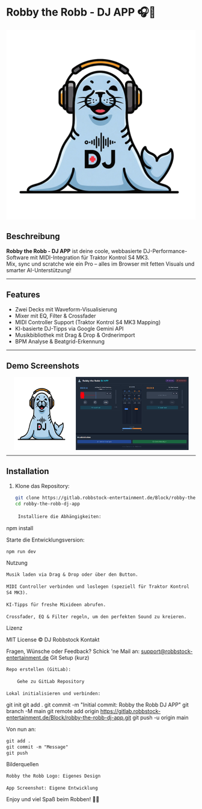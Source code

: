 # Robby the Robb - DJ APP 🎧🦭

![Robby the Robb Logo](./assets/robby-logo.png)

## Beschreibung

**Robby the Robb - DJ APP** ist deine coole, webbasierte DJ-Performance-Software mit MIDI-Integration für Traktor Kontrol S4 MK3.  
Mix, sync und scratche wie ein Pro – alles im Browser mit fetten Visuals und smarter AI-Unterstützung!

---

## Features

- Zwei Decks mit Waveform-Visualisierung  
- Mixer mit EQ, Filter & Crossfader  
- MIDI Controller Support (Traktor Kontrol S4 MK3 Mapping)  
- KI-basierte DJ-Tipps via Google Gemini API  
- Musikbibliothek mit Drag & Drop & Ordnerimport  
- BPM Analyse & Beatgrid-Erkennung  

---

## Demo Screenshots

<div style="display: flex; gap: 15px; flex-wrap: wrap; justify-content: center;">
  <img src="./assets/robby-logo.png" alt="Robby the Robb Logo" width="150" />
  <img src="./assets/screenshot.png" alt="App Screenshot" width="300" />
</div>

---

## Installation

1. Klone das Repository:

   ```bash
   git clone https://gitlab.robbstock-entertainment.de/Block/robby-the-robb-dj-app.git
   cd robby-the-robb-dj-app

    Installiere die Abhängigkeiten:

npm install

Starte die Entwicklungsversion:

    npm run dev

Nutzung

    Musik laden via Drag & Drop oder über den Button.

    MIDI Controller verbinden und loslegen (speziell für Traktor Kontrol S4 MK3).

    KI-Tipps für freshe Mixideen abrufen.

    Crossfader, EQ & Filter regeln, um den perfekten Sound zu kreieren.

Lizenz

MIT License © DJ Robbstock
Kontakt

Fragen, Wünsche oder Feedback?
Schick 'ne Mail an: support@robbstock-entertainment.de
Git Setup (kurz)

    Repo erstellen (GitLab):

        Gehe zu GitLab Repository

    Lokal initialisieren und verbinden:

git init
git add .
git commit -m "Initial commit: Robby the Robb DJ APP"
git branch -M main
git remote add origin https://gitlab.robbstock-entertainment.de/Block/robby-the-robb-dj-app.git
git push -u origin main

Von nun an:

    git add .
    git commit -m "Message"
    git push

Bilderquellen

    Robby the Robb Logo: Eigenes Design

    App Screenshot: Eigene Entwicklung

Enjoy und viel Spaß beim Robben! 🦭🎶

